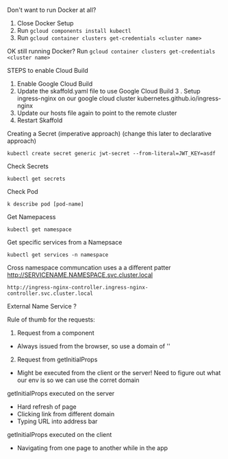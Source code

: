 Don't want to run Docker at all?

1. Close Docker Setup
2. Run `gcloud components install kubectl`
3. Run `gcloud container clusters get-credentials <cluster name>`

OK still running Docker?
Run `gcloud container clusters get-credentials <cluster name>`

STEPS to enable Cloud Build

1. Enable Google Cloud Build
2. Update the skaffold.yaml file to use Google Cloud Build
   3 . Setup ingress-nginx on our google cloud cluster kubernetes.github.io/ingress-nginx
3. Update our hosts file again to point to the remote cluster
4. Restart Skaffold

Creating a Secret (imperative approach) (change this later to declarative approach)

```
kubectl create secret generic jwt-secret --from-literal=JWT_KEY=asdf
```

Check Secrets

```
kubectl get secrets
```

Check Pod

```
k describe pod [pod-name]
```

Get Namepacess

```
kubectl get namespace
```

Get specific services from a Namepsace

```
kubectl get services -n namespace
```

Cross namespace communcation uses a a different patter
http://SERVICENAME.NAMESPACE.svc.cluster.local

```
http://ingress-nginx-controller.ingress-nginx-controller.svc.cluster.local
```

External Name Service ?

Rule of thumb for the requests:

1. Request from a component

- Always issued from the browser, so use a domain of ''

2. Request from getInitialProps

- Might be executed from the client or the server! Need to figure out what our env is so we can use the corret domain

getInitialProps executed on the server

- Hard refresh of page
- Clicking link from different domain
- Typing URL into address bar

getInitialProps executed on the client

- Navigating from one page to another while in the app
